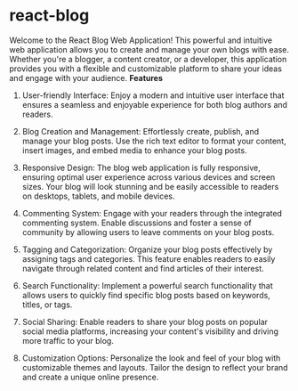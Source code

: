 # react-blog
Welcome to the React Blog Web Application! This powerful and intuitive web application allows you to create and manage your own blogs with ease. Whether you're a blogger, a content creator, or a developer, this application provides you with a flexible and customizable platform to share your ideas and engage with your audience.
**Features**
1)  User-friendly Interface: Enjoy a modern and intuitive user interface that ensures a seamless and enjoyable experience for both blog authors and readers.

2)  Blog Creation and Management: Effortlessly create, publish, and manage your blog posts. Use the rich text editor to format your content, insert images, and embed media to enhance your blog posts.

3)  Responsive Design: The blog web application is fully responsive, ensuring optimal user experience across various devices and screen sizes. Your blog will look stunning and be easily accessible to readers on desktops, tablets, and mobile devices.

4)  Commenting System: Engage with your readers through the integrated commenting system. Enable discussions and foster a sense of community by allowing users to leave comments on your blog posts.

5)  Tagging and Categorization: Organize your blog posts effectively by assigning tags and categories. This feature enables readers to easily navigate through related content and find articles of their interest.

6)  Search Functionality: Implement a powerful search functionality that allows users to quickly find specific blog posts based on keywords, titles, or tags.

7)  Social Sharing: Enable readers to share your blog posts on popular social media platforms, increasing your content's visibility and driving more traffic to your blog.

8)  Customization Options: Personalize the look and feel of your blog with customizable themes and layouts. Tailor the design to reflect your brand and create a unique online presence.
